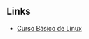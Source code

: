 Links
------

 * [Curso Básico de Linux](https://iie.fing.edu.uy/personal/vagonbar/sample-page/curso-basico-de-linux/)
